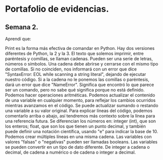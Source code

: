 # Portafolio de evidencias.

## Semana 2.

Aprendí que: 

Print es la forma más efectiva de comandar en Python.
Hay dos versiones diferentes de Python, la 2 y la 3.
El texto que solemos imprimir, entre paréntesis y comillas, se llaman cadenas. Pueden ser una serie de letras, números o símbolos.
Una cadena debe abrirse y cerrarse con el mismo tipo de comillas. Si no coinciden, nos informará con un error que dice "SyntaxError: EOL while scanning a string literal", dejando de ejecutar nuestro código.
Si a la cadena no le ponemos las comillas o paréntesis, dará un error que dice "NameError". Significa que encontró lo que parece ser un comando, pero no sabe qué significa porque no está definido.
Podemos hacer operaciones aritméticas.
Podemos actualizar el contenido de una variable en cualquier momento, para reflejar los cambios ocurridos mientras avanzamos en el código. Se puede actualizar sumando o restando una variable a su valor original.
Para explicar líneas del código, podemos comentarlo arriba o abajo, así tendremos más contexto sobre la línea para una referencia futura.
Se diferencian los números en: integer (int), que son los enteros; float, que son los que tienen un punto decimal, y también puede definir una notación científica, usando "e" para indicar la base de 10.
Podemos crear múltiples líneas en una misma cadena.
Las variables con valores "falsas" o "negativas" pueden ser llamadas booleans.
Las variables se pueden convertir en un tipo de dato diferente. De integer a cadena o decimal, de cadena a numérico o de cadena o integer a decimal.
